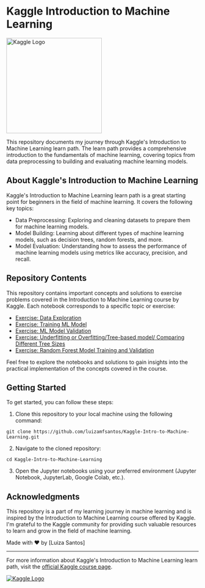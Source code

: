 # Kaggle Introduction to Machine Learning

[<img src="https://upload.wikimedia.org/wikipedia/commons/7/7c/Kaggle_logo.png" alt="Kaggle Logo" width="250">](https://www.kaggle.com/learn/intro-to-machine-learning)


This repository documents my journey through Kaggle's Introduction to Machine Learning learn path. The learn path provides a comprehensive introduction to the fundamentals of machine learning, covering topics from data preprocessing to building and evaluating machine learning models.

## About Kaggle's Introduction to Machine Learning

Kaggle's Introduction to Machine Learning learn path is a great starting point for beginners in the field of machine learning. It covers the following key topics:

- Data Preprocessing: Exploring and cleaning datasets to prepare them for machine learning models.
- Model Building: Learning about different types of machine learning models, such as decision trees, random forests, and more.
- Model Evaluation: Understanding how to assess the performance of machine learning models using metrics like accuracy, precision, and recall.

## Repository Contents

This repository contains important concepts and solutions to exercise problems covered in the Introduction to Machine Learning course by Kaggle. Each notebook corresponds to a specific topic or exercise:

- [Exercise: Data Exploration](exercise-explore-your-data.ipynb)
- [Exercise: Training ML Model](exercise-your-first-machine-learning-model.ipynb)
- [Exercise: ML Model Validation](exercise-model-validation.ipynb)
- [Exercise: Underfitting or Overfitting/Tree-based model/ Comparing Different Tree Sizes](exercise-underfitting-and-overfitting.ipynb)
- [Exercise: Random Forest Model Training and Validation](exercise-random-forests.ipynb)

Feel free to explore the notebooks and solutions to gain insights into the practical implementation of the concepts covered in the course.

## Getting Started

To get started, you can follow these steps:

1. Clone this repository to your local machine using the following command:
```
git clone https://github.com/luizamfsantos/Kaggle-Intro-to-Machine-Learning.git
```
2. Navigate to the cloned repository:
```
cd Kaggle-Intro-to-Machine-Learning
```

3. Open the Jupyter notebooks using your preferred environment (Jupyter Notebook, JupyterLab, Google Colab, etc.).

## Acknowledgments

This repository is a part of my learning journey in machine learning and is inspired by the Introduction to Machine Learning course offered by Kaggle. I'm grateful to the Kaggle community for providing such valuable resources to learn and grow in the field of machine learning.

Made with ❤️ by [Luiza Santos]

---

For more information about Kaggle's Introduction to Machine Learning learn path, visit the [official Kaggle course page](https://www.kaggle.com/learn/intro-to-machine-learning).

[![Kaggle Logo](https://upload.wikimedia.org/wikipedia/commons/7/7c/Kaggle_logo.png)](https://www.kaggle.com/learn/intro-to-machine-learning)
